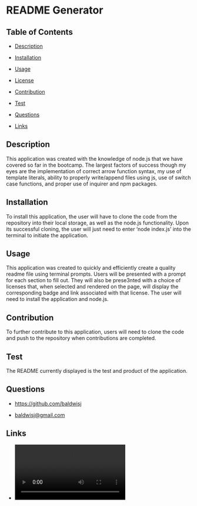 
  

  # README Generator

  ## Table of Contents

  - [Description](#description)

  - [Installation](#installation)

  - [Usage](#usage)

  - [License](#license)

  - [Contribution](#contribution)

  - [Test](#test)

  - [Questions](#questions)

  - [Links](#links)


  ## Description

  This application was created with the knowledge of node.js that we have covered so far in the bootcamp. The largest factors of success though my eyes are the implementation of correct arrow function syntax, my use of template literals, ability to properly write/append files using js, use of switch case functions, and proper use of inquirer and npm packages. 


  ## Installation

  To install this application, the user will have to clone the code from the repository into their local storage, as well as the node.js functionality. Upon its successful cloning, the user will just need to enter ‘node index.js’ into the terminal to initiate the application.


  ## Usage

  This application was created to quickly and efficiently create a quality readme file using terminal prompts. Users will be presented with a prompt for each section to fill out. They will also be prese3nted with a choice of licenses that, when selected and rendered on the page, will display the corresponding badge and link associated with that license. The user will need to install the application and node.js.


  


  ## Contribution

  To further contribute to this application, users will need to clone the code and push to the repository when contributions are completed.


  ## Test

  The README currently displayed is the test and product of the application.


  ## Questions

  - https://github.com/baldwisj

  - baldwisj@gmail.com


  ## Links

  - ![Watch the video](./assets/readme_generator_walkthrough.webm)
